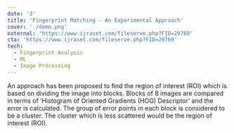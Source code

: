 ```yaml
---
date: '3'
title: 'Fingerprint Matching - An Experimental Approach'
cover: './demo.png'
external: 'https://www.ijraset.com/fileserve.php?FID=29769'
cta: 'https://www.ijraset.com/fileserve.php?FID=29769'
tech:
  - Fingerprint Analysis
  - ML
  - Image Processing
---
```


An approach has been proposed to find the region of interest (ROI) which is based on dividing the image into blocks. Blocks of 8 images are compared in terms of ‘Histogram of Oriented Gradients (HOG) Descriptor’ and the error is calculated. The group of error points in each block is considered to be a cluster. The cluster which is less scattered would be the region of interest (ROI).
